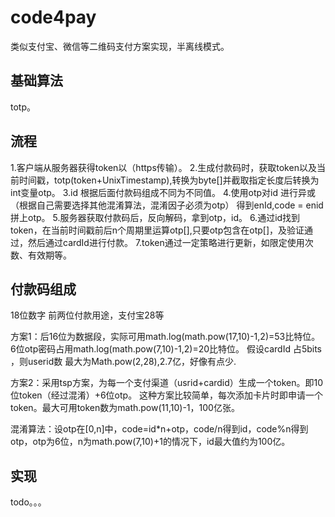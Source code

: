 # code4pay
类似支付宝、微信等二维码支付方案实现，半离线模式。

## 基础算法
totp。

## 流程
1.客户端从服务器获得token以（https传输）。
2.生成付款码时，获取token以及当前时间戳，totp(token+UnixTimestamp),转换为byte[]并截取指定长度后转换为int变量otp。
3.id 根据后面付款码组成不同为不同值。
4.使用otp对id 进行异或（根据自己需要选择其他混淆算法，混淆因子必须为otp） 得到enId,code = enid 拼上otp。
5.服务器获取付款码后，反向解码，拿到otp，id。
6.通过id找到token，在当前时间戳前后n个周期里运算otp[],只要otp包含在otp[]，及验证通过，然后通过cardId进行付款。
7.token通过一定策略进行更新，如限定使用次数、有效期等。
## 付款码组成
18位数字
前两位付款用途，支付宝28等

方案1：后16位为数据段，实际可用math.log(math.pow(17,10)-1,2)=53比特位。
6位otp密码占用math.log(math.pow(7,10)-1,2)=20比特位。
假设cardId 占5bits ，则userid数 最大为Math.pow(2,28),2.7亿，好像有点少.

方案2：采用tsp方案，为每一个支付渠道（usrid+cardid）生成一个token。即10位token（经过混淆）+6位otp。
这种方案比较简单，每次添加卡片时即申请一个token。最大可用token数为math.pow(11,10)-1，100亿张。

混淆算法：设otp在[0,n]中，code=id*n+otp，code/n得到id，code%n得到otp，otp为6位，n为math.pow(7,10)+1的情况下，id最大值约为100亿。


## 实现
todo。。。